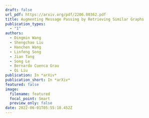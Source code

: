 ```yaml
---
draft: false
url_pdf: https://arxiv.org/pdf/2206.00362.pdf
title: Augmenting Message Passing by Retrieving Similar Graphs
publication_types:
  - "1"
authors:
  - Dingmin Wang
  - Shengchao Liu
  - Hanchen Wang
  - Linfeng Song
  - Jian Tang
  - Song Le
  - Bernardo Cuenca Grau
  - Qi Liu
publication: In *arXiv*
publication_short: In *arXiv*
featured: false
image:
  filename: featured
  focal_point: Smart
  preview_only: false
date: 2022-06-01T05:55:18.452Z
---
```

